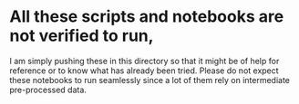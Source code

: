 # All these scripts and notebooks are not verified to run,

I am simply pushing these in this directory so that it might be of help for reference or to know what has already been tried. Please do not expect these notebooks to run seamlessly since a lot of them rely on intermediate pre-processed data.